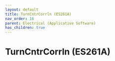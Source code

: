 ```yaml
---
layout: default
title: TurnCntrCorrln (ES261A)
nav_order: 16
parent: Electrical (Applicative Software)
has_children: true
---
```

# TurnCntrCorrln (ES261A)

